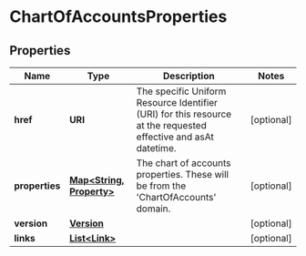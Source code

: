 

# ChartOfAccountsProperties


## Properties

| Name | Type | Description | Notes |
|------------ | ------------- | ------------- | -------------|
|**href** | **URI** | The specific Uniform Resource Identifier (URI) for this resource at the requested effective and asAt datetime. |  [optional] |
|**properties** | [**Map&lt;String, Property&gt;**](Property.md) | The chart of accounts properties. These will be from the &#39;ChartOfAccounts&#39; domain. |  [optional] |
|**version** | [**Version**](Version.md) |  |  [optional] |
|**links** | [**List&lt;Link&gt;**](Link.md) |  |  [optional] |




